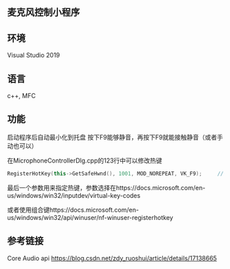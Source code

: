 ## 麦克风控制小程序

## 环境
Visual Studio 2019

## 语言
c++, MFC 

## 功能
启动程序后自动最小化到托盘
按下F9能够静音，再按下F9就能接触静音（或者手动也可以）

在MicrophoneControllerDlg.cpp的123行中可以修改热键
``` c++
RegisterHotKey(this->GetSafeHwnd(), 1001, MOD_NOREPEAT, VK_F9); 	// 注册热键
```
最后一个参数用来指定热键，参数选择在https://docs.microsoft.com/en-us/windows/win32/inputdev/virtual-key-codes

或者使用组合键https://docs.microsoft.com/en-us/windows/win32/api/winuser/nf-winuser-registerhotkey

## 参考链接
Core Audio api
https://blog.csdn.net/zdy_ruoshui/article/details/17138665
